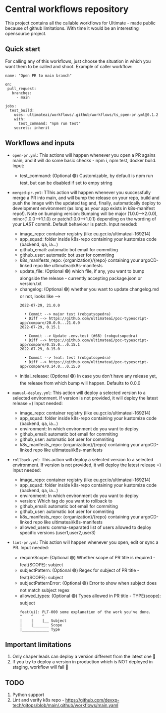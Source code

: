 # Central workflows repository

This project contains all the callable workflows for Ultimate - made public because of github limitations. With time it would be an interesting opensource project. 

## Quick start

For calling any of this workflows, just choose the situation in which you want them to be called and shoot. Example of caller workflow:

```
name: "Open PR to main branch"

on:
 pull_request:
   branches:
     - main

jobs:
  test_build:
    uses: ultimateai/workflows/.github/workflows/ts_open-pr.yml@0.1.2
    with:
      test_command: "npm run test"
    secrets: inherit
```

## Workflows and inputs

-   `open-pr.yml`: This actions will happen whenever you open a PR agains main, and it will do some basic checks - npm i, npm test, docker build.
Input:
    - test_command: (Optional 🟣) Customizable, by default is npm run test, but can be disabled if set to empy string
-   `merged-pr.yml`: TThis action will happen whenever you successfully merge a PR into main, and will bump the release on your repo, build and push the image with the updated tag and, finally, automatically deploy to development environment (as long as your app exists in k8s-manifest repo!). Note on bumping version: Bumping will be major (1.0.0-->2.0.0), minor(1.0.0-->1.1.0) or patch(1.0.0-->1.0.1) depending on the wording of your _LAST_ commit. Default behaviour is patch. 
Input needed:
    - image_repo: container registry (like eu.gcr.io/ultimateai-169214)
    - app_squad: folder inside k8s-repo containing your kustomize code (backend, qa, ia...)
    - github_email: automatic bot email for commiting 
    - github_user: automatic bot user for commiting 
    - k8s_manifests_repo: {organization}/{repo} containing your argoCD-linked repo like ultimateai/k8s-manifests
    - update_file: (Optional 🟣) which file, if any, you want to bump alongside the release - currently accepting package.json or version.txt
    - changelog: (Optional 🟣) whether you want to update changelog.md or not, looks like --> 
      ```
      2022-07-29, 21.0.0

        • Commit --> major test (robgutsopedra)
        • Diff --> https://github.com/ultimateai/poc-typescript-app/compare/20.0.0...21.0.0
      2022-07-29, 0.15.1

        • Commit --> Update .env.test (#68) (robgutsopedra)
        • Diff --> https://github.com/ultimateai/poc-typescript-app/compare/0.15.0...0.15.1
      2022-07-29, 0.15.0

        • Commit --> feat: test (robgutsopedra)
        • Diff --> https://github.com/ultimateai/poc-typescript-app/compare/0.14.0...0.15.0
      ```
    - initial_release: (Optional 🟣) In case you don't have any release yet, the release from which bump will happen. Defaults to 0.0.0
-   `manual-deploy.yml`: This action will deploy a selected version to a selected environment. If version is not provided, it will deploy the latest release =)
Input needed:
    - image_repo: container registry (like eu.gcr.io/ultimateai-169214)
    - app_squad: folder inside k8s-repo containing your kustomize code (backend, qa, ia...)
    - environment: In which environment do you want to deploy
    - github_email: automatic bot email for commiting 
    - github_user: automatic bot user for commiting 
    - k8s_manifests_repo: {organization}/{repo} containing your argoCD-linked repo like ultimateai/k8s-manifests

-   `rollback.yml`: This action will deploy a selected version to a selected environment. If version is not provided, it will deploy the latest release =)
Input needed:
    - image_repo: container registry (like eu.gcr.io/ultimateai-169214)
    - app_squad: folder inside k8s-repo containing your kustomize code (backend, qa, ia...)
    - environment: In which environment do you want to deploy
    - version: Which tag do you want to rollback to
    - github_email: automatic bot email for commiting 
    - github_user: automatic bot user for commiting 
    - k8s_manifests_repo: {organization}/{repo} containing your argoCD-linked repo like ultimateai/k8s-manifests
    - allowed_users: comma-separated list of users allowed to deploy specific versions (user1,user2,user3)

-   `lint-pr.yml`: This action will happen whenever you open, edit or sync a PR. 
Input needed:   
    - requireScope: (Optional 🟣) Whether scope of PR title is required - feat(SCOPE): subject
    - subjectPattern: (Optional 🟣) Regex for subject of PR title - feat(SCOPE): subject
    - subjectPatternError: (Optional 🟣) Error to show when subject does not match subject regex
    - allowed_types: (Optional 🟣) Types allowed in PR title - TYPE(scope): subject  
      ```
      feat(ui): PLT-000 some explanation of the work you've done.
      ^    ^    ^
      |    |    |__ Subject
      |    |_______ Scope
      |____________ Type
      ```
  

## Important limitations
1. Only chaper leads can deploy a version different from the latest one 🔴
2. If you try to deploy a version in production which is NOT deployed in staging, workflow will fail 🔴


## TODO
1. Python support
2. Lint and verify k8s repo - https://github.com/devxp-tech/gitops/blob/main/.github/workflows/main.yaml
